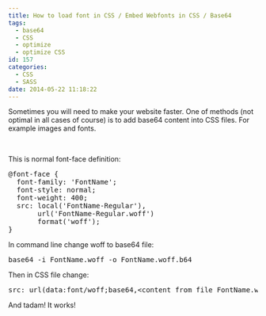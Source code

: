 ```yaml
---
title: How to load font in CSS / Embed Webfonts in CSS / Base64
tags:
  - base64
  - CSS
  - optimize
  - optimize CSS
id: 157
categories:
  - CSS
  - SASS
date: 2014-05-22 11:18:22
---
```


Sometimes you will need to make your website faster. One of methods (not optimal in all cases of course) is to add base64 content into CSS files. For example images and fonts.

&nbsp;

This is normal font-face definition:
<pre class="lang:css decode:true">@font-face {
  font-family: 'FontName';
  font-style: normal;
  font-weight: 400;
  src: local('FontName-Regular'), 
       url('FontName-Regular.woff') 
       format('woff');
}
</pre>
In command line change woff to base64 file:
<pre class="lang:default decode:true">base64 -i FontName.woff -o FontName.woff.b64</pre>
Then in CSS file change:
<pre class="lang:default decode:true">src: url(data:font/woff;base64,&lt;content from file FontName.woff.b64&gt;)</pre>
And tadam! It works!